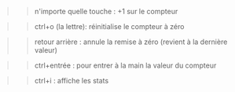>> n'importe quelle touche :
+1 sur le compteur

>> ctrl+o (la lettre):
réinitialise le compteur à zéro

>> retour arrière :
annule la remise à zéro (revient à la dernière valeur)

>> ctrl+entrée :
pour entrer à la main la valeur du compteur

>> ctrl+i :
affiche les stats

